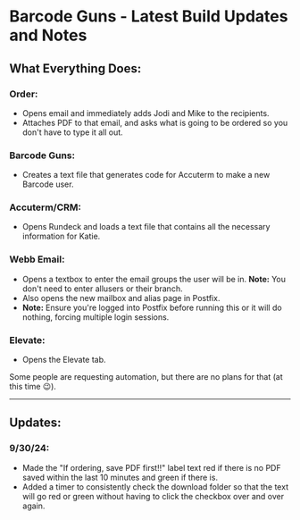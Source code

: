 # Barcode Guns - Latest Build Updates and Notes

## What Everything Does:

### Order:
- Opens email and immediately adds Jodi and Mike to the recipients.
- Attaches PDF to that email, and asks what is going to be ordered so you don't have to type it all out.

### Barcode Guns:
- Creates a text file that generates code for Accuterm to make a new Barcode user.

### Accuterm/CRM:
- Opens Rundeck and loads a text file that contains all the necessary information for Katie.

### Webb Email:
- Opens a textbox to enter the email groups the user will be in. **Note:** You don't need to enter allusers or their branch.
- Also opens the new mailbox and alias page in Postfix. 
- **Note:** Ensure you're logged into Postfix before running this or it will do nothing, forcing multiple login sessions.

### Elevate:
- Opens the Elevate tab.

Some people are requesting automation, but there are no plans for that (at this time 😉).

---

## Updates:

### 9/30/24:
- Made the "If ordering, save PDF first!!" label text red if there is no PDF saved within the last 10 minutes and green if there is.
- Added a timer to consistently check the download folder so that the text will go red or green without having to click the checkbox over and over again.
